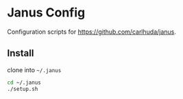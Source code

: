 # Janus Config

Configuration scripts for https://github.com/carlhuda/janus.

## Install

clone into `~/.janus`

```sh
cd ~/.janus
./setup.sh
```
